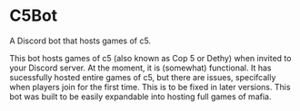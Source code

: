 # C5Bot
A Discord bot that hosts games of c5.

This bot hosts games of c5 (also known as Cop 5 or Dethy) when invited to your Discord server. 
At the moment, it is (somewhat) functional. It has sucessfully hosted entire games of c5, but there are issues, specifcally when players join for the first time. This is to be fixed in later versions.
This bot was built to be easily expandable into hosting full games of mafia.

